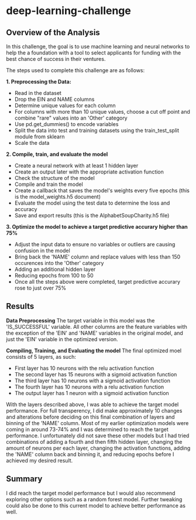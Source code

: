 # deep-learning-challenge

## Overview of the Analysis

In this challenge, the goal is to use machine learning and neural networks to help the a foundation with a tool to select applicants for funding with the best chance of success in their ventures.

The steps used to complete this challenge are as follows: 

<b>1. Preprocessing the Data:</b>
*  Read in the dataset
*  Drop the EIN and NAME columns
*  Determine unique values for each column
*  For columns with more than 10 unique values, choose a cut off point and combine "rare" values into an 'Other' category
*  Use pd.get_dummies() to encode variables
*  Split the data into test and training datasets using the train_test_split module from sklearn
*  Scale the data


<b>2. Compile, train, and evaluate the model</b>
*  Create a neural network with at least 1 hidden layer
*  Create an output later with the appropriate activation function
*  Check the structure of the model
*  Compile and train the model
*  Create a callback that saves the model's weights every five epochs (this is the model_weights.h5 document)
*  Evaluate the model using the test data to determine the loss and accuracy
*  Save and export results (this is the AlphabetSoupCharity.h5 file)


<b>3. Optimize the model to achieve a target predictive accurary higher than 75%</b>
*  Adjust the input data to ensure no variables or outliers are causing confusion in the model
*  Bring back the 'NAME' column and replace values with less than 150 occurences into the 'Other' category
*  Adding an additional hidden layer
*  Reducing epochs from 100 to 50
*  Once all the steps above were completed, target predictive accurary rose to just over 75%


## Results

<b>Data Preprocessing</b>
The target variable in this model was the 'IS_SUCCESSFUL' variable. All other columns are the feature variables with the exception of the 'EIN' and 'NAME' variables in the original model, and just the 'EIN' variable in the optimized version.

<b>Compiling, Training, and Evaluating the model</b>
The final optimized moel consists of 5 layers, as such: 
* First layer has 10 neurons with the relu activation function
* The second layer has 15 neurons with a sigmoid activation function
* The third layer has 10 neurons with a sigmoid activation function
* The fourth layer has 10 neurons with a relu activation function
* The output layer has 1 neuron with a sigmoid activation function

With the layers described above, I was able to achieve the target model performance. For full transperency, I did make approximately 10 changes and alterations before deciding on this final combination of layers and binning of the 'NAME' column. Most of my earlier optimization models were coming in around 73-74% and I was determined to reach the target performance. I unfortunately did not save these other models but I had tried combinations of adding a fourth and then fifth hidden layer, changing the amount of neurons per each layer, changing the activation functions, adding the 'NAME' column back and binning it, and reducing epochs before I achieved my desired result. 

## Summary

I did reach the target model performance but I would also recommend exploring other options such as a random forest model. Further tweaking could also be done to this current model to achieve better performance as well.
